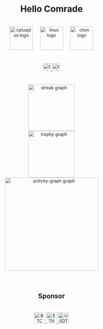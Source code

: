 <br clear="both">

<h1 align="center">Hello Comrade</h1>

###

<br clear="both">

<div align="center">
  <img src="https://cdn.jsdelivr.net/gh/devicons/devicon/icons/cplusplus/cplusplus-original.svg" height="75" alt="cplusplus logo"  />
  <img width="15" />
  <img src="https://cdn.jsdelivr.net/gh/devicons/devicon/icons/linux/linux-original.svg" height="75" alt="linux logo"  />
  <img width="15" />
  <img src="https://cdn.jsdelivr.net/gh/devicons/devicon/icons/clion/clion-original.svg" height="75" alt="clion logo"  />
</div>

###

<br clear="both">

<div align="center">
  <a href="https://t.me/OasisPioneer" target="_blank">
    <img src="https://img.shields.io/static/v1?message=Telegram&logo=telegram&label=&color=2CA5E0&logoColor=white&labelColor=&style=flat" height="25" alt="telegram logo"  />
  </a>
  <a href="https://x.com/OasisPioneers" target="_blank">
    <img src="https://img.shields.io/static/v1?message=Twitter&logo=twitter&label=&color=1DA1F2&logoColor=white&labelColor=&style=flat" height="25" alt="twitter logo"  />
  </a>
</div>

###

<br clear="both">

<div align="center">
  <img src="https://streak-stats.demolab.com?user=OasisPioneer&locale=en&mode=daily&theme=dracula&hide_border=false&border_radius=5&order=3" height="150" alt="streak graph" /> <br>
  <img src="https://github-profile-trophy.vercel.app?username=OasisPioneer&theme=dracula&column=-1&row=1&margin-w=8&margin-h=8&no-bg=false&no-frame=false&order=4" height="150" alt="trophy graph" /> <br>
  <img src="https://github-readme-activity-graph.vercel.app/graph?username=OasisPioneer&radius=16&theme=react&area=true&order=5&hide_border=false&hide_title=false" height="300" alt="activity-graph graph"  />
</div>

###

<br clear="both">

<h2 align="center">Sponsor</h2>

###

<br clear="both">

<div align="center">
  <a href="https://shields.io/badges" target="_blank">
    <img src="https://img.shields.io/badge/BTC-1C9L21Y4VTbeVeTnccyhZb6ziJfdpyQswz-F7931A?logo=bitcoinsv" height="35" alt="BTC logo"  />
  </a>
  <a href="https://shields.io/badges" target="_blank">
    <img src="https://img.shields.io/badge/ETH-0xe4dad77ac594bb2a1ee81efb85a7d0976f2d1ced-C9B3F5?logo=ethereum" height="35" alt="ETH logo"  />
  </a>
  <a href="https://shields.io/badges" target="_blank">
    <img src="https://img.shields.io/badge/USDT&Trc20-TGMPjDRU92JYjidTu6tRuqZezqrNhWZcYS-26A17B?logo=tether" height="35" alt="USDT logo"  />
  </a>
</div>

###

